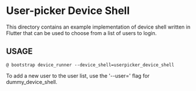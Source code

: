 # User-picker Device Shell

This directory contains an example implementation of device shell written in
Flutter that can be used to choose from a list of users to login.

## USAGE

```
@ bootstrap device_runner --device_shell=userpicker_device_shell
```

To add a new user to the user list, use the '--user=' flag for dummy_device_shell.
